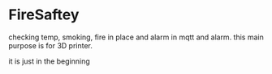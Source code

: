 # FireSaftey
checking temp, smoking, fire in place and alarm in mqtt and alarm.
this main purpose is for 3D printer.

it is just in the beginning

